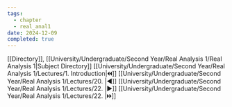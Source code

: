 ```yaml
---
tags:
  - chapter
  - real_anal1
date: 2024-12-09
completed: true
---
```

[[Directory]], [[University/Undergraduate/Second Year/Real Analysis 1/Real Analysis 1|Subject Directory]]
[[University/Undergraduate/Second Year/Real Analysis 1/Lectures/1. Introduction|🞀🞀]] [[University/Undergraduate/Second Year/Real Analysis 1/Lectures/20. |◀]] [[University/Undergraduate/Second Year/Real Analysis 1/Lectures/22. |▶]] [[University/Undergraduate/Second Year/Real Analysis 1/Lectures/22. |🞂🞂]]
# 
## 
### 